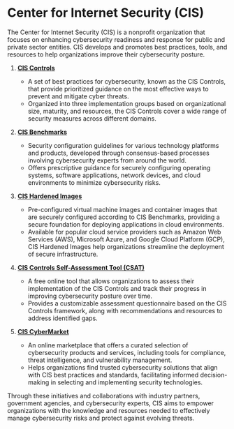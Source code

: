 # Center for Internet Security (CIS)

The Center for Internet Security (CIS) is a nonprofit organization that focuses on enhancing cybersecurity readiness and response for public and private sector entities. CIS develops and promotes best practices, tools, and resources to help organizations improve their cybersecurity posture.

1. **[CIS Controls](https://www.cisecurity.org/controls/)**
   - A set of best practices for cybersecurity, known as the CIS Controls, that provide prioritized guidance on the most effective ways to prevent and mitigate cyber threats.
   - Organized into three implementation groups based on organizational size, maturity, and resources, the CIS Controls cover a wide range of security measures across different domains.

2. **[CIS Benchmarks](https://www.cisecurity.org/benchmarks/)**
   - Security configuration guidelines for various technology platforms and products, developed through consensus-based processes involving cybersecurity experts from around the world.
   - Offers prescriptive guidance for securely configuring operating systems, software applications, network devices, and cloud environments to minimize cybersecurity risks.

3. **[CIS Hardened Images](https://www.cisecurity.org/cis-hardened-images/)**
   - Pre-configured virtual machine images and container images that are securely configured according to CIS Benchmarks, providing a secure foundation for deploying applications in cloud environments.
   - Available for popular cloud service providers such as Amazon Web Services (AWS), Microsoft Azure, and Google Cloud Platform (GCP), CIS Hardened Images help organizations streamline the deployment of secure infrastructure.

4. **[CIS Controls Self-Assessment Tool (CSAT)](https://www.cisecurity.org/csat/)**
   - A free online tool that allows organizations to assess their implementation of the CIS Controls and track their progress in improving cybersecurity posture over time.
   - Provides a customizable assessment questionnaire based on the CIS Controls framework, along with recommendations and resources to address identified gaps.

5. **[CIS CyberMarket](https://www.cisecurity.org/cybermarket/)**
   - An online marketplace that offers a curated selection of cybersecurity products and services, including tools for compliance, threat intelligence, and vulnerability management.
   - Helps organizations find trusted cybersecurity solutions that align with CIS best practices and standards, facilitating informed decision-making in selecting and implementing security technologies.

Through these initiatives and collaborations with industry partners, government agencies, and cybersecurity experts, CIS aims to empower organizations with the knowledge and resources needed to effectively manage cybersecurity risks and protect against evolving threats.
